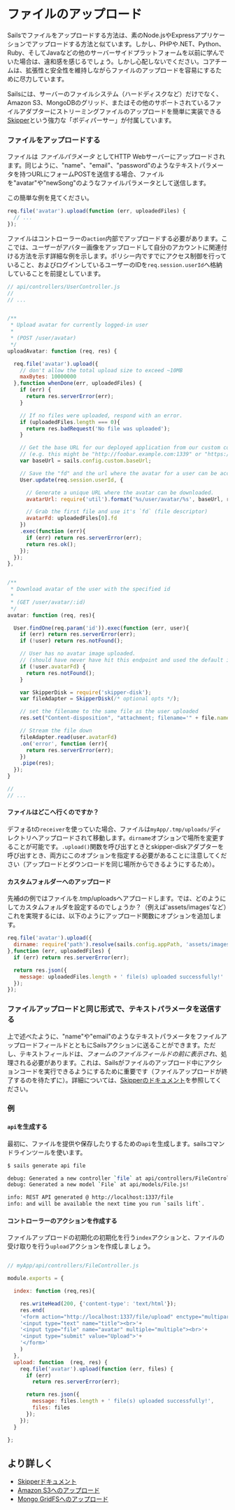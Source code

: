 # ファイルのアップロード

Sailsでファイルをアップロードする方法は、素のNode.jsやExpressアプリケーションでアップロードする方法と似ています。しかし、PHPや.NET、Python、Ruby、そしてJavaなどの他のサーバーサイドプラットフォームを以前に学んでいた場合は、違和感を感じるでしょう。しかし心配しないでください。コアチームは、拡張性と安全性を維持しながらファイルのアップロードを容易にするために尽力しています。

Sailsには、サーバーのファイルシステム（ハードディスクなど）だけでなく、Amazon S3、MongoDBのグリッド、またはその他のサポートされているファイルアダプターにストリーミングファイルのアップロードを簡単に実装できる[Skipper](https://github.com/balderdashy/skipper)という強力な「ボディパーサー」が付属しています。


### ファイルをアップロードする

ファイルは _ファイルパラメータ_ としてHTTP Webサーバーにアップロードされます。同じように、"name"、"email"、"password"のようなテキストパラメータを持つURLにフォームPOSTを送信する場合、ファイルを"avatar"や"newSong"のようなファイルパラメータとして送信します。

この簡単な例を見てください。

```javascript
req.file('avatar').upload(function (err, uploadedFiles) {
  // ...
});
```

ファイルはコントローラーの`action`内部でアップロードする必要があります。ここでは、ユーザーがアバター画像をアップロードして自分のアカウントに関連付ける方法を示す詳細な例を示します。ポリシー内ですでにアクセス制御を行っていること、およびログインしているユーザーのIDを`req.session.userId`へ格納していることを前提としています。

```javascript
// api/controllers/UserController.js
//
// ...


/**
 * Upload avatar for currently logged-in user
 *
 * (POST /user/avatar)
 */
uploadAvatar: function (req, res) {

  req.file('avatar').upload({
    // don't allow the total upload size to exceed ~10MB
    maxBytes: 10000000
  },function whenDone(err, uploadedFiles) {
    if (err) {
      return res.serverError(err);
    }

    // If no files were uploaded, respond with an error.
    if (uploadedFiles.length === 0){
      return res.badRequest('No file was uploaded');
    }

    // Get the base URL for our deployed application from our custom config
    // (e.g. this might be "http://foobar.example.com:1339" or "https://example.com")
    var baseUrl = sails.config.custom.baseUrl;

    // Save the "fd" and the url where the avatar for a user can be accessed
    User.update(req.session.userId, {

      // Generate a unique URL where the avatar can be downloaded.
      avatarUrl: require('util').format('%s/user/avatar/%s', baseUrl, req.session.userId),

      // Grab the first file and use it's `fd` (file descriptor)
      avatarFd: uploadedFiles[0].fd
    })
    .exec(function (err){
      if (err) return res.serverError(err);
      return res.ok();
    });
  });
},


/**
 * Download avatar of the user with the specified id
 *
 * (GET /user/avatar/:id)
 */
avatar: function (req, res){

  User.findOne(req.param('id')).exec(function (err, user){
    if (err) return res.serverError(err);
    if (!user) return res.notFound();

    // User has no avatar image uploaded.
    // (should have never have hit this endpoint and used the default image)
    if (!user.avatarFd) {
      return res.notFound();
    }

    var SkipperDisk = require('skipper-disk');
    var fileAdapter = SkipperDisk(/* optional opts */);

    // set the filename to the same file as the user uploaded
    res.set("Content-disposition", "attachment; filename='" + file.name + "'");

    // Stream the file down
    fileAdapter.read(user.avatarFd)
    .on('error', function (err){
      return res.serverError(err);
    })
    .pipe(res);
  });
}

//
// ...
```

#### ファイルはどこへ行くのですか？

デフォるtの`receiver`を使っていた場合、ファイルは`myApp/.tmp/uploads/`ディレクトリへアップロードされて移動します。`dirname`オプションで場所を変更することが可能です。`.upload()`関数を呼び出すときとskipper-diskアダプターを呼び出すとき、両方にこのオプションを指定する必要があることに注意してください（アップロードとダウンロードを同じ場所からできるようにするため）。

#### カスタムフォルダーへのアップロード

先補dの例ではファイルを.tmp/uploadsへアプロードします。では、どのようにしてカスタムフォルダを設定するのでしょうか？（例えば'assets/images'など）これを実現するには、以下のようにアップロード関数にオプションを追加します。

```javascript
req.file('avatar').upload({
  dirname: require('path').resolve(sails.config.appPath, 'assets/images')
},function (err, uploadedFiles) {
  if (err) return res.serverError(err);

  return res.json({
    message: uploadedFiles.length + ' file(s) uploaded successfully!'
  });
});
```

### ファイルアップロードと同じ形式で、テキストパラメータを送信する

上で述べたように、"name"や"email"のようなテキストパラメータをファイルアップロードフィールドとともにSailsアクションに送ることができます。ただし、テキストフィールドは、_フォームのファイルフィールドの前に表示され_、処理される必要があります。これは、Sailsがファイルのアップロード中にアクションコードを実行できるようにするために重要です（ファイルアップロードが終了するのを待たずに）。詳細については、[Skipperのドキュメント](https://github.com/balderdashy/skipper#text-parameters)を参照してください。

### 例

#### `api`を生成する

最初に、ファイルを提供や保存したりするための`api`を生成します。sailsコマンドラインツールを使います。

```sh
$ sails generate api file

debug: Generated a new controller `file` at api/controllers/FileController.js!
debug: Generated a new model `File` at api/models/File.js!

info: REST API generated @ http://localhost:1337/file
info: and will be available the next time you run `sails lift`.
```

#### コントローラーのアクションを作成する

ファイルアップロードの初期化の初期化を行う`index`アクションと、ファイルの受け取りを行う`upload`アクションを作成しましょう。

```javascript

// myApp/api/controllers/FileController.js

module.exports = {

  index: function (req,res){

    res.writeHead(200, {'content-type': 'text/html'});
    res.end(
    '<form action="http://localhost:1337/file/upload" enctype="multipart/form-data" method="post">'+
    '<input type="text" name="title"><br>'+
    '<input type="file" name="avatar" multiple="multiple"><br>'+
    '<input type="submit" value="Upload">'+
    '</form>'
    )
  },
  upload: function  (req, res) {
    req.file('avatar').upload(function (err, files) {
      if (err)
        return res.serverError(err);

      return res.json({
        message: files.length + ' file(s) uploaded successfully!',
        files: files
      });
    });
  }

};
```

## より詳しく

+ [Skipperドキュメント](https://github.com/balderdashy/skipper)
+ [Amazon S3へのアップロード](https://sailsguides.jp/doc/concepts/file-uploads/uploading-to-s-3)
+ [Mongo GridFSへのアップロード](https://sailsguides.jp/doc/concepts/file-uploads/uploading-to-grid-fs)



<docmeta name="displayName" value="File uploads">
<docmeta name="displayName" value="ファイルアップロード">
